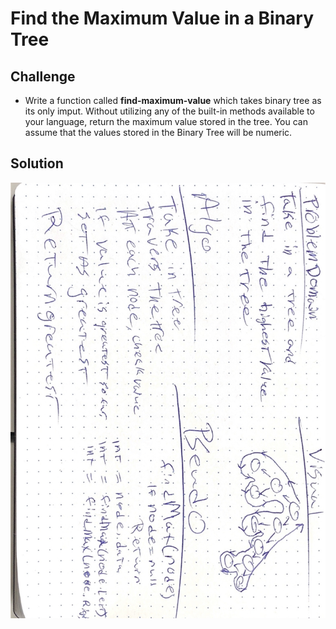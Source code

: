 # Find the Maximum Value in a Binary Tree
<!-- Short summary or background information -->

## Challenge
* Write a function called **find-maximum-value** which takes binary tree as its only imput. Without utilizing any of the built-in methods available to your language, return the maximum value stored in the tree. You can assume that the values stored in the Binary Tree will be numeric.
## Solution
![](whiteboard.jpg)